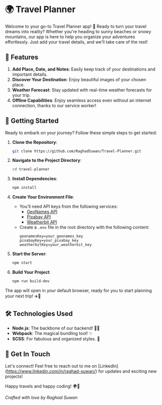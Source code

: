 # 🌍 Travel Planner

Welcome to your go-to Travel Planner app! 🚀 Ready to turn your travel dreams into reality? Whether you're heading to sunny beaches or snowy mountains, our app is here to help you organize your adventures effortlessly. Just add your travel details, and we'll take care of the rest!

## 🎉 Features

1. **Add Place, Date, and Notes**: Easily keep track of your destinations and important details.
2. **Discover Your Destination**: Enjoy beautiful images of your chosen place.
3. **Weather Forecast**: Stay updated with real-time weather forecasts for your trip.
4. **Offline Capabilities**: Enjoy seamless access even without an internet connection, thanks to our service worker!

## 🚀 Getting Started

Ready to embark on your journey? Follow these simple steps to get started:

1. **Clone the Repository**:
   ```bash
   git clone https://github.com/RaghadSuwan/Travel-Planner.git
   ```

2. **Navigate to the Project Directory**:
   ```bash
   cd travel-planner
   ```

3. **Install Dependencies**:
   ```bash
   npm install
   ```

4. **Create Your Environment File**:
   - You'll need API keys from the following services:
     - [GeoNames API](http://www.geonames.org/)
     - [Pixabay API](https://pixabay.com/api/docs/)
     - [Weatherbit API](https://www.weatherbit.io/api)
   - Create a `.env` file in the root directory with the following content:
     ```plaintext
     geonamesKey=your_geonames_key
     pixabayKey=your_pixabay_key
     weatherbitKey=your_weatherbit_key
     ```

5. **Start the Server**:
   ```bash
   npm start
   ```

6. **Build Your Project**:
   ```bash
   npm run build-dev
   ```

The app will open in your default browser, ready for you to start planning your next trip! ✈️🌟


## 🛠 Technologies Used

- **Node.js**: The backbone of our backend! 🦸‍♂️
- **Webpack**: The magical bundling tool! ✨
- **SCSS**: For fabulous and organized styles. 🎨

## 💬 Get In Touch

Let's connect! Feel free to reach out to me on [LinkedIn]
(https://www.linkedin.com/in/raghad-suwan/) for updates and exciting new projects!

Happy travels and happy coding! 🌍🚀

*Crafted with love by Raghad Suwan*